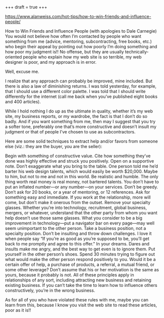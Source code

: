 +++
draft = true
+++

https://www.alanweiss.com/hot-tips/how-to-win-friends-and-influence-people/

How to Win Friends and Influence People (with apologies to Dale Carnegie)
You would not believe how often I’m contacted by people who want something from me (advice, mentoring, subcontracting, free books, etc.) who begin their appeal by pointing out how poorly I’m doing something and how poor my judgment is!! No offense, but they are usually technically-oriented people who explain how my web site is so terrible, my web designer is poor, and my approach is in error.

Well, excuse me.

I realize that any approach can probably be improved, mine included. But there is also a law of diminishing returns. I was told yesterday, for example, that I should use a different color palette. I was told that I should write differently for the internet (call me back when you’ve published eight books and 400 articles).

While I hold nothing I do up as the ultimate in quality, whether it’s my web site, my business reports, or my wardrobe, the fact is that I don’t do so badly. And if you want something from me, then may I suggest that you try a softer tone, preferably one that’s more constructive and doesn’t insult my judgment or that of people I’ve chosen to use as subcontractors.

Here are some solid techniques to extract help and/or favors from someone else (viz.: they are the buyer, you are the seller):

Begin with something of constructive value. Cite how something they’ve done was highly effective and struck you positively. Open on a supportive note.
Don’t exaggerate what you bring to the table. One person told me he’d barter his web design talents, which would easily be worth $20,000. Maybe to him, but not to me and not in this world. Be realistic and humble. The only thing worth real money is real money, not bartered talents. You don’t have to put an inflated number—or any number—on your services.
Don’t be greedy. Don’t ask for 20 books, or a year of mentoring, or 12 references. Ask for something easy and immediate. If you work at the relationship, more will come, but don’t make it onerous from the outset.
Remove your specialty glasses. Whether you’re into technology, recruitment, global business, mergers, or whatever, understand that the other party from whom you want help doesn’t use those same glasses. What you consider to be a big improvement in technology—put a navigator bar on every page—may well seem unimportant to the other person. Take a business position, not a specialty position.
Don’t be insulting and throw down challenges. I love it when people say “If you’re as good as you’re supposed to be, you’ll get back to me promptly and agree to this offer.” In your dreams. Dares and insults make me angry, and the best way to get even is to ignore them.
Put yourself in the other person’s shoes. Spend 30 minutes trying to figure out what would make the other person respond positively to you. Would it be a certain offer of help, a purchase of products, a referral, a mutual friend, or some other leverage? Don’t assume that his or her motivation is the same as yours, because it probably is not.
All of these principles apply in relationships of any sort, including attracting new business and retaining existing business. If you can’t take the time to learn how to influence others constructively, you’re in the wrong business.

As for all of you who have violated these rules with me, maybe you can learn from this, because I know you visit the web site to read these articles, poor as it is!!
